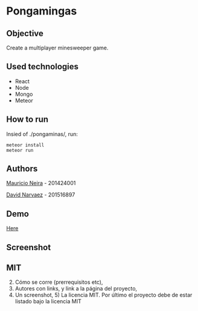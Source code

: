  # Pongamingas 
 
 ## Objective
 Create a multiplayer minesweeper game. 
 
 ## Used technologies
 - React
 - Node
 - Mongo
 - Meteor
 
 ## How to run 
 Insied of ./pongaminas/, run:
 
 ```
 meteor install
 meteor run
 ```
 
## Authors
[Mauricio Neira](https://mneira10.github.io/ "me") - 201424001

[David Narvaez](https://dnarvaez27.github.io/ "my buddy") - 201516897

## Demo
[Here](http://poneminas.herokuapp.com/)
## Screenshot


## MIT 
 2) Cómo se corre (prerrequisitos etc), 
 3) Autores con links, y link a la página del proyecto, 
 4) Un screenshot, 5) La licencia MIT. Por último el proyecto debe de estar listado bajo la licencia MIT
